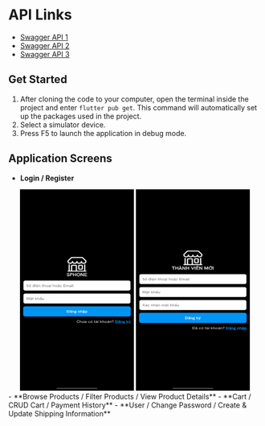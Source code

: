 # API Links
- [Swagger API 1](http://phucha.duckdns.org:5001/swagger/index.html)
- [Swagger API 2](http://phucha.duckdns.org:7001/swagger/index.html)
- [Swagger API 3](http://phucha.duckdns.org:8001/swagger/index.html)

## Get Started
1. After cloning the code to your computer, open the terminal inside the project and enter `flutter pub get`. This command will automatically set up the packages used in the project.
2. Select a simulator device.
3. Press F5 to launch the application in debug mode.

## Application Screens
- **Login / Register**
<div align="center">
    <img src="./assets/login.png" alt="Login Screen" width="45%" height="400">
    <img src="./assets/register.png" alt="Register Screen" width="45%" height="400">
</div>
- **Browse Products / Filter Products / View Product Details**
- **Cart / CRUD Cart / Payment History**
- **User / Change Password / Create & Update Shipping Information**
